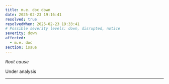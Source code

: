 ```yaml
---
title: m.e. doc down
date: 2025-02-23 19:16:41
resolved: true
resolvedWhen: 2025-02-23 19:33:41
# Possible severity levels: down, disrupted, notice
severity: down
affected:
  - m.e. doc
section: issue
---
```


*Root cause*

Under analysis

---


